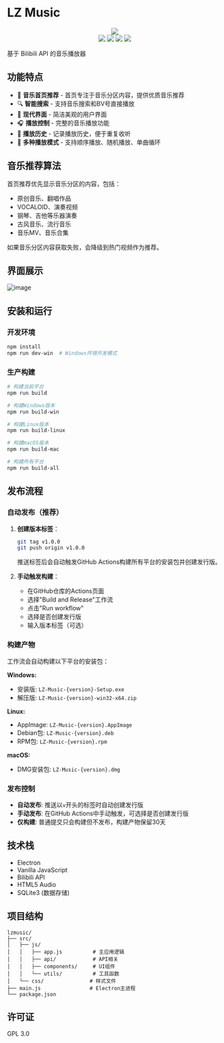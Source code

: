 # LZ Music

<div align="center">
  <img src="https://raw.githubusercontent.com/yan5236/lzmusic/refs/tags/1.0.6-beta/assets/icon.ico">
</div>

<div align="center">
  <img src="https://img.shields.io/badge/License-GPL%20v3-blue.svg">
  <img src="https://img.shields.io/github/v/release/yan5236/lzmusic">
  <img src="https://img.shields.io/github/languages/count/yan5236/lzmusic">
  <img src="https://img.shields.io/github/languages/top/yan5236/lzmusic">
</div>



基于 Bilibili API 的音乐播放器

## 功能特点

- 🎵 **音乐首页推荐** - 首页专注于音乐分区内容，提供优质音乐推荐
- 🔍 **智能搜索** - 支持音乐搜索和BV号直接播放
- 📱 **现代界面** - 简洁美观的用户界面
- 🎧 **播放控制** - 完整的音乐播放功能
- 📝 **播放历史** - 记录播放历史，便于重复收听
- 🔄 **多种播放模式** - 支持顺序播放、随机播放、单曲循环

## 音乐推荐算法

首页推荐优先显示音乐分区的内容，包括：
- 原创音乐、翻唱作品
- VOCALOID、演奏视频  
- 钢琴、吉他等乐器演奏
- 古风音乐、流行音乐
- 音乐MV、音乐合集

如果音乐分区内容获取失败，会降级到热门视频作为推荐。

## 界面展示
![image](https://lzmusic.nanhaiblog.top/_next/image?url=%2Fscreenshot.png&w=1200&q=75)

## 安装和运行

### 开发环境
```bash
npm install
npm run dev-win  # Windows环境开发模式
```

### 生产构建
```bash
# 构建当前平台
npm run build

# 构建Windows版本
npm run build-win

# 构建Linux版本
npm run build-linux

# 构建macOS版本
npm run build-mac

# 构建所有平台
npm run build-all
```

## 发布流程

### 自动发布（推荐）

1. **创建版本标签**：
   ```bash
   git tag v1.0.0
   git push origin v1.0.0
   ```
   推送标签后会自动触发GitHub Actions构建所有平台的安装包并创建发行版。

2. **手动触发构建**：
   - 在GitHub仓库的Actions页面
   - 选择"Build and Release"工作流
   - 点击"Run workflow"
   - 选择是否创建发行版
   - 输入版本标签（可选）

### 构建产物

工作流会自动构建以下平台的安装包：

**Windows:**
- 安装版: `LZ-Music-{version}-Setup.exe`
- 解压版: `LZ-Music-{version}-win32-x64.zip`

**Linux:**
- AppImage: `LZ-Music-{version}.AppImage`
- Debian包: `LZ-Music-{version}.deb`
- RPM包: `LZ-Music-{version}.rpm`

**macOS:**
- DMG安装包: `LZ-Music-{version}.dmg`

### 发布控制

- **自动发布**: 推送以`v`开头的标签时自动创建发行版
- **手动发布**: 在GitHub Actions中手动触发，可选择是否创建发行版
- **仅构建**: 普通提交只会构建但不发布，构建产物保留30天

## 技术栈

- Electron
- Vanilla JavaScript
- Bilibili API
- HTML5 Audio
- SQLite3 (数据存储)

## 项目结构

```
lzmusic/
├── src/
│   ├── js/
│   │   ├── app.js          # 主应用逻辑
│   │   ├── api/            # API相关
│   │   ├── components/     # UI组件
│   │   └── utils/          # 工具函数
│   └── css/               # 样式文件
├── main.js                # Electron主进程
└── package.json
```

## 许可证

GPL 3.0
